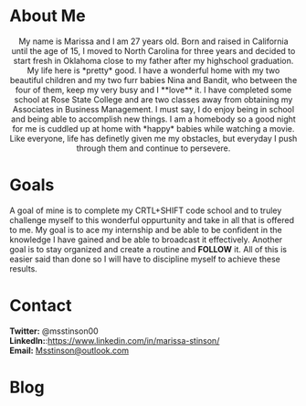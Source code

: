 # About Me

<p align="center">My name is Marissa and I am 27 years old. Born and raised in California until the age of 15, I moved to North Carolina for three years and decided to start fresh in Oklahoma close to my father after my highschool graduation. My life here is *pretty* good. I have a wonderful home with my two beautiful children and my two furr babies Nina and Bandit, who between the four of them, keep my very busy and I **love** it. I have completed some school at Rose State College and are two classes away from obtaining my Associates in Business Management. I must say, I do enjoy being in school and being able to accomplish new things. I am a homebody so a good night for me is cuddled up at home with *happy* babies while watching a movie. Like everyone, life has definetly given me my obstacles, but everyday I push through them and continue to persevere.</center>
  
# Goals
A goal of mine is to complete my CRTL+SHIFT code school and to truley challenge myself to this wonderful oppurtunity and take in all that is offered to me.  My goal is to ace my internship and be able to be confident in the knowledge I have gained and be able to broadcast it effectively. Another goal is to stay organized and create a routine and **FOLLOW** it. All of this is easier said than done so I will have to discipline myself to achieve these results. 

# Contact
**Twitter:** @msstinson00    <br>
**LinkedIn:**:https://www.linkedin.com/in/marissa-stinson/    <br>
**Email:** Msstinson@outlook.com

# Blog
